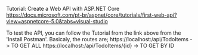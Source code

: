 
Tutorial: Create a Web API with ASP.NET Core
https://docs.microsoft.com/pt-br/aspnet/core/tutorials/first-web-api?view=aspnetcore-5.0&tabs=visual-studio

To test the API, you can follow the Tutorial from the link above from the 'Install Postman'.
Basicaly, the routes are;
https://localhost:<port>/api/TodoItems -> TO GET ALL
https://localhost:<port>/api/TodoItems/{id} -> TO GET BY ID